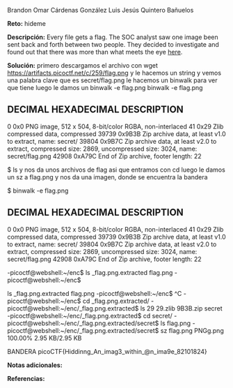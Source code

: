 Brandon Omar Cárdenas González
Luis Jesús Quintero Bañuelos  

**Reto:** hideme

**Descripción:**
Every file gets a flag. The SOC analyst saw one image been sent back and forth between two people. They decided to investigate and found out that there was more than what meets the eye [here](https://artifacts.picoctf.net/c/262/flag.png).

**Solución:**
primero descargamos el archivo con wget https://artifacts.picoctf.net/c/259/flag.png
 y le hacemos un string y vemos una palabra clave que es 
secret/flag.png
le hacemos un binwalk para ver que tiene
luego le damos un binwalk -e flag.png
 binwalk -e flag.png

DECIMAL       HEXADECIMAL     DESCRIPTION
--------------------------------------------------------------------------------
0             0x0             PNG image, 512 x 504, 8-bit/color RGBA, non-interlaced
41            0x29            Zlib compressed data, compressed
39739         0x9B3B          Zip archive data, at least v1.0 to extract, name: secret/
39804         0x9B7C          Zip archive data, at least v2.0 to extract, compressed size: 2869, uncompressed size: 3024, name: secret/flag.png
42908         0xA79C          End of Zip archive, footer length: 22

$ ls
y nos da unos archivos de flag asi que entramos con cd 
luego le damos un sz a flag.png y nos da una imagen, donde se encuentra la bandera

$ binwalk -e flag.png 

DECIMAL       HEXADECIMAL     DESCRIPTION
--------------------------------------------------------------------------------
0             0x0             PNG image, 512 x 504, 8-bit/color RGBA, non-interlaced
41            0x29            Zlib compressed data, compressed
39739         0x9B3B          Zip archive data, at least v1.0 to extract, name: secret/
39804         0x9B7C          Zip archive data, at least v2.0 to extract, compressed size: 2869, uncompressed size: 3024, name: secret/flag.png
42908         0xA79C          End of Zip archive, footer length: 22

-picoctf@webshell:~/enc$ ls
_flag.png.extracted  flag.png
-picoctf@webshell:~/enc$ 

 ls
_flag.png.extracted  flag.png
-picoctf@webshell:~/enc$ ^C
-picoctf@webshell:~/enc$ cd _flag.png.extracted/
-picoctf@webshell:~/enc/_flag.png.extracted$ ls
29  29.zlib  9B3B.zip  secret
-picoctf@webshell:~/enc/_flag.png.extracted$ cd secret/
-picoctf@webshell:~/enc/_flag.png.extracted/secret$ ls
flag.png
-picoctf@webshell:~/enc/_flag.png.extracted/secret$ sz flag.png 
PNGg.png 100.00% 2.95 KB/2.95 KB


BANDERA
picoCTF{Hiddinng_An_imag3_within_@n_ima9e_82101824}

**Notas adicionales:**

**Referencias:** 
